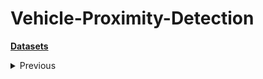 # Vehicle-Proximity-Detection

[**Datasets**](https://www.dropbox.com/scl/fo/m92awm24eghe5vem413wh/h?dl=0&rlkey=fe5hex5xovvq8597tu4o4tkw9)

<details>
<summary>Previous</summary>
<p>

**Preliminary**  
https://www.dropbox.com/sh/fnnw9opwmnkfifi/AACj8UTHG30UiI-lkhtfkEOua?dl=0

**Reference**  
Yolov5  https://github.com/ultralytics/yolov5  
DeepSort https://github.com/ZQPei/deep_sort_pytorch
</p>
</details>


